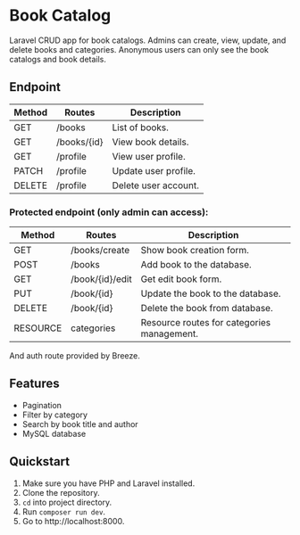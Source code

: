 # Book Catalog

Laravel CRUD app for book catalogs. Admins can create, view, update, and delete books and categories. Anonymous users can only see the book catalogs and book details.

## Endpoint
| Method | Routes | Description |
|--------|--------|-------------|
| GET | /books | List of books. |
| GET | /books/{id} | View book details. |
| GET | /profile | View user profile. |
| PATCH | /profile | Update user profile. |
| DELETE | /profile | Delete user account. |

### Protected endpoint (only admin can access):
| Method | Routes | Description |
|--------|--------|-------------|
| GET | /books/create | Show book creation form. |
| POST | /books | Add book to the database. |
| GET | /book/{id}/edit | Get edit book form. |
| PUT | /book/{id} | Update the book to the database. |
| DELETE | /book/{id} | Delete the book from database. |
| RESOURCE | categories | Resource routes for categories management. |

And auth route provided by Breeze.

## Features
- Pagination
- Filter by category
- Search by book title and author
- MySQL database

## Quickstart

1. Make sure you have PHP and Laravel installed.
2. Clone the repository.
3. `cd` into project directory.
4. Run `composer run dev`.
5. Go to http://localhost:8000.